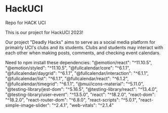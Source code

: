 # HackUCI
Repo for HACK UCI

This is our project for HackUCI 2023!

Our project "Deadly Hacks" aims to serve as a social media platform for primairly UCI's clubs and its students. Clubs and students may interact with each other when making posts, comments, and checking event calendars. 

Need to npm install these dependencies:
    "@emotion/react": "^11.10.5",
    "@emotion/styled": "^11.10.5",
    "@fullcalendar/core": "^6.1.1",
    "@fullcalendar/daygrid": "^6.1.1",
    "@fullcalendar/interaction": "^6.1.1",
    "@fullcalendar/list": "^6.1.1",
    "@fullcalendar/react": "^6.1.2",
    "@fullcalendar/timegrid": "^6.1.1",
    "@mui/icons-material": "^5.11.0",
    "@testing-library/jest-dom": "^5.16.5",
    "@testing-library/react": "^13.4.0",
    "@testing-library/user-event": "^13.5.0",
    "react": "^18.2.0",
    "react-dom": "^18.2.0",
    "react-router-dom": "^6.8.0",
    "react-scripts": "^5.0.1",
    "react-simple-image-slider": "^2.4.1",
    "web-vitals": "^2.1.4"